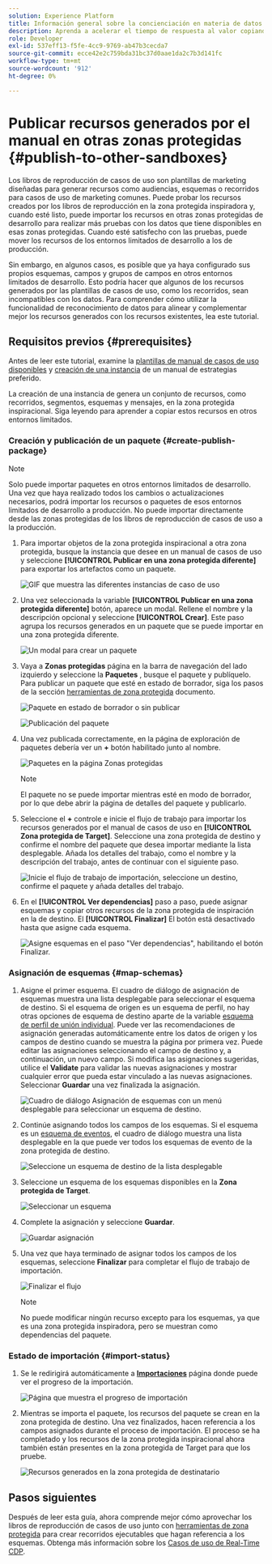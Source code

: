 ```yaml
---
solution: Experience Platform
title: Información general sobre la concienciación en materia de datos en los manuales de casos de uso
description: Aprenda a acelerar el tiempo de respuesta al valor copiando los recursos generados en la zona protegida inspiradora final en otras zonas protegidas.
role: Developer
exl-id: 537eff13-f5fe-4cc9-9769-ab47b3cecda7
source-git-commit: ecce42e2c759bda31bc37d0aae1da2c7b3d141fc
workflow-type: tm+mt
source-wordcount: '912'
ht-degree: 0%

---
```


# Publicar recursos generados por el manual en otras zonas protegidas {#publish-to-other-sandboxes}

Los libros de reproducción de casos de uso son plantillas de marketing diseñadas para generar recursos como audiencias, esquemas o recorridos para casos de uso de marketing comunes. Puede probar los recursos creados por los libros de reproducción en la zona protegida inspiradora y, cuando esté listo, puede importar los recursos en otras zonas protegidas de desarrollo para realizar más pruebas con los datos que tiene disponibles en esas zonas protegidas. Cuando esté satisfecho con las pruebas, puede mover los recursos de los entornos limitados de desarrollo a los de producción.

Sin embargo, en algunos casos, es posible que ya haya configurado sus propios esquemas, campos y grupos de campos en otros entornos limitados de desarrollo. Esto podría hacer que algunos de los recursos generados por las plantillas de casos de uso, como los recorridos, sean incompatibles con los datos. Para comprender cómo utilizar la funcionalidad de reconocimiento de datos para alinear y complementar mejor los recursos generados con los recursos existentes, lea este tutorial.

## Requisitos previos {#prerequisites}

Antes de leer este tutorial, examine la [plantillas de manual de casos de uso disponibles](/help/use-case-playbooks/playbooks/discover.md#search-and-filter) y [creación de una instancia](/help/use-case-playbooks/playbooks/create-share-reuse.md) de un manual de estrategias preferido.

La creación de una instancia de genera un conjunto de recursos, como recorridos, segmentos, esquemas y mensajes, en la zona protegida inspiracional. Siga leyendo para aprender a copiar estos recursos en otros entornos limitados.

### Creación y publicación de un paquete {#create-publish-package}

>[!NOTE]
>
> Solo puede importar paquetes en otros entornos limitados de desarrollo. Una vez que haya realizado todos los cambios o actualizaciones necesarios, podrá importar los recursos o paquetes de esos entornos limitados de desarrollo a producción. No puede importar directamente desde las zonas protegidas de los libros de reproducción de casos de uso a la producción.

1. Para importar objetos de la zona protegida inspiracional a otra zona protegida, busque la instancia que desee en un manual de casos de uso y seleccione **[!UICONTROL Publicar en una zona protegida diferente]** para exportar los artefactos como un paquete.

   ![GIF que muestra las diferentes instancias de caso de uso](/help/use-case-playbooks/assets/playbooks/data-awareness/browse-to-existing-instances-of-playbook.gif)

2. Una vez seleccionada la variable **[!UICONTROL Publicar en una zona protegida diferente]** botón, aparece un modal. Rellene el nombre y la descripción opcional y seleccione **[!UICONTROL Crear]**. Este paso agrupa los recursos generados en un paquete que se puede importar en una zona protegida diferente.

   ![Un modal para crear un paquete](/help/use-case-playbooks/assets/playbooks/data-awareness/create-package-modal.png)

3. Vaya a **Zonas protegidas** página en la barra de navegación del lado izquierdo y seleccione la **Paquetes** , busque el paquete y publíquelo. Para publicar un paquete que esté en estado de borrador, siga los pasos de la sección [herramientas de zona protegida](/help/sandboxes/ui/sandbox-tooling.md#add-an-object-to-an-existing-package-and-publish) documento.

   ![Paquete en estado de borrador o sin publicar](/help/use-case-playbooks/assets/playbooks/data-awareness/draft-mode.png)

   ![Publicación del paquete](/help/use-case-playbooks/assets/playbooks/data-awareness/publish-draft.png)

4. Una vez publicada correctamente, en la página de exploración de paquetes debería ver un **+** botón habilitado junto al nombre.

   ![Paquetes en la página Zonas protegidas](/help/use-case-playbooks/assets/playbooks/data-awareness/packages.png)

   >[!NOTE]
   >
   > El paquete no se puede importar mientras esté en modo de borrador, por lo que debe abrir la página de detalles del paquete y publicarlo.

5. Seleccione el **+** controle e inicie el flujo de trabajo para importar los recursos generados por el manual de casos de uso en **[!UICONTROL Zona protegida de Target]**. Seleccione una zona protegida de destino y confirme el nombre del paquete que desea importar mediante la lista desplegable. Añada los detalles del trabajo, como el nombre y la descripción del trabajo, antes de continuar con el siguiente paso.

   ![Inicie el flujo de trabajo de importación, seleccione un destino, confirme el paquete y añada detalles del trabajo.](/help/use-case-playbooks/assets/playbooks/data-awareness/import-package-import-settings.png)

6. En el **[!UICONTROL Ver dependencias]** paso a paso, puede asignar esquemas y copiar otros recursos de la zona protegida de inspiración en la de destino. El **[!UICONTROL Finalizar]** El botón está desactivado hasta que asigne cada esquema.

   ![Asigne esquemas en el paso &quot;Ver dependencias&quot;, habilitando el botón Finalizar.](/help/use-case-playbooks/assets/playbooks/data-awareness/import-package-view-dependencies.png)

### Asignación de esquemas {#map-schemas}

1. Asigne el primer esquema. El cuadro de diálogo de asignación de esquemas muestra una lista desplegable para seleccionar el esquema de destino. Si el esquema de origen es un esquema de perfil, no hay otras opciones de esquema de destino aparte de la variable [esquema de perfil de unión individual](/help/xdm/classes/individual-profile.md). Puede ver las recomendaciones de asignación generadas automáticamente entre los datos de origen y los campos de destino cuando se muestra la página por primera vez. Puede editar las asignaciones seleccionando el campo de destino y, a continuación, un nuevo campo. Si modifica las asignaciones sugeridas, utilice el **Validate** para validar las nuevas asignaciones y mostrar cualquier error que pueda estar vinculado a las nuevas asignaciones. Seleccionar **Guardar** una vez finalizada la asignación.

   ![Cuadro de diálogo Asignación de esquemas con un menú desplegable para seleccionar un esquema de destino.](/help/use-case-playbooks/assets/playbooks/data-awareness/map-to-existing-fields.png)

2. Continúe asignando todos los campos de los esquemas. Si el esquema es un [esquema de eventos](/help/xdm/classes/experienceevent.md), el cuadro de diálogo muestra una lista desplegable en la que puede ver todos los esquemas de evento de la zona protegida de destino.

   ![Seleccione un esquema de destino de la lista desplegable](/help/use-case-playbooks/assets/playbooks/data-awareness/map-to-event-schema.png)

3. Seleccione un esquema de los esquemas disponibles en la **Zona protegida de Target**.

   ![Seleccionar un esquema](/help/use-case-playbooks/assets/playbooks/data-awareness/map-to-available-schemas.png)

4. Complete la asignación y seleccione **Guardar**.

   ![Guardar asignación](/help/use-case-playbooks/assets/playbooks/data-awareness/map-to-existing-modal.png)

5. Una vez que haya terminado de asignar todos los campos de los esquemas, seleccione **Finalizar** para completar el flujo de trabajo de importación.

   ![Finalizar el flujo](/help/use-case-playbooks/assets/playbooks/data-awareness/complete-flow.png)

   >[!NOTE]
   >
   > No puede modificar ningún recurso excepto para los esquemas, ya que es una zona protegida inspiradora, pero se muestran como dependencias del paquete.

### Estado de importación {#import-status}

1. Se le redirigirá automáticamente a [**Importaciones**](/help/sandboxes/ui/sandbox-tooling.md#view-import-details) página donde puede ver el progreso de la importación.

   ![Página que muestra el progreso de importación](/help/use-case-playbooks/assets/playbooks/data-awareness/import-progress.png)

2. Mientras se importa el paquete, los recursos del paquete se crean en la zona protegida de destino. Una vez finalizados, hacen referencia a los campos asignados durante el proceso de importación. El proceso se ha completado y los recursos de la zona protegida inspiracional ahora también están presentes en la zona protegida de Target para que los pruebe.

   ![Recursos generados en la zona protegida de destinatario](/help/use-case-playbooks/assets/playbooks/data-awareness/packages.png)

## Pasos siguientes

Después de leer esta guía, ahora comprende mejor cómo aprovechar los libros de reproducción de casos de uso junto con [herramientas de zona protegida](/help/sandboxes/ui/sandbox-tooling.md#monitor-import-jobs-and-view-import-objects-details) para crear recorridos ejecutables que hagan referencia a los esquemas. Obtenga más información sobre los [Casos de uso de Real-Time CDP](/help/rtcdp/use-case-guides/intelligent-re-engagement/intelligent-re-engagement.md).
